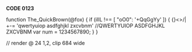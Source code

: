 
**CODE 0123**

function The_QuickBrown(@fox) {
  if (iIlL !== [ "oO0": '+QqGgYy' ]) {
    {}[]()<>/\| +-=
     'qwertyuiop asdfghjkl zxcvbnm'
    //QWERTYUIOP ASDFGHJKL ZXCVBNM
    var num = 1234567890;
  }
}


// render @ 24 1,2, clip 684 wide
